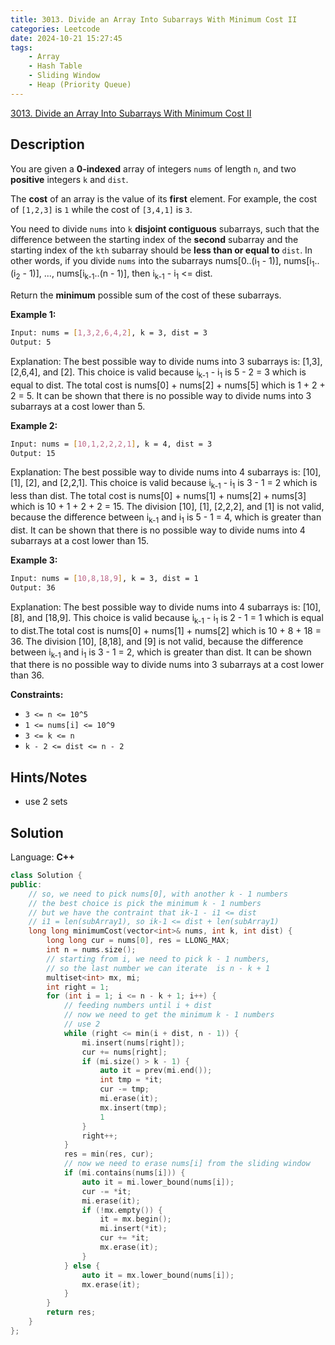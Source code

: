 ```yaml
---
title: 3013. Divide an Array Into Subarrays With Minimum Cost II
categories: Leetcode
date: 2024-10-21 15:27:45
tags:
    - Array
    - Hash Table
    - Sliding Window
    - Heap (Priority Queue)
---
```


[3013. Divide an Array Into Subarrays With Minimum Cost II](https://leetcode.com/problems/divide-an-array-into-subarrays-with-minimum-cost-ii/description/)

## Description

You are given a **0-indexed**  array of integers `nums` of length `n`, and two **positive**  integers `k` and `dist`.

The **cost**  of an array is the value of its **first**  element. For example, the cost of `[1,2,3]` is `1` while the cost of `[3,4,1]` is `3`.

You need to divide `nums` into `k` **disjoint contiguous** subarrays, such that the difference between the starting index of the **second**  subarray and the starting index of the `kth` subarray should be **less than or equal to**  `dist`. In other words, if you divide `nums` into the subarrays nums[0..(i<sub>1</sub> - 1)], nums[i<sub>1</sub>..(i<sub>2</sub> - 1)], ..., nums[i<sub>k-1</sub>..(n - 1)], then i<sub>k-1</sub> - i<sub>1</sub> <= dist.

Return the **minimum**  possible sum of the cost of these subarrays.

**Example 1:**

```bash
Input: nums = [1,3,2,6,4,2], k = 3, dist = 3
Output: 5
```

Explanation: The best possible way to divide nums into 3 subarrays is: [1,3], [2,6,4], and [2]. This choice is valid because i<sub>k-1</sub> - i<sub>1</sub> is 5 - 2 = 3 which is equal to dist. The total cost is nums[0] + nums[2] + nums[5] which is 1 + 2 + 2 = 5.
It can be shown that there is no possible way to divide nums into 3 subarrays at a cost lower than 5.

**Example 2:**

```bash
Input: nums = [10,1,2,2,2,1], k = 4, dist = 3
Output: 15
```

Explanation: The best possible way to divide nums into 4 subarrays is: [10], [1], [2], and [2,2,1]. This choice is valid because i<sub>k-1</sub> - i<sub>1</sub> is 3 - 1 = 2 which is less than dist. The total cost is nums[0] + nums[1] + nums[2] + nums[3] which is 10 + 1 + 2 + 2 = 15.
The division [10], [1], [2,2,2], and [1] is not valid, because the difference between i<sub>k-1</sub> and i<sub>1</sub> is 5 - 1 = 4, which is greater than dist.
It can be shown that there is no possible way to divide nums into 4 subarrays at a cost lower than 15.

**Example 3:**

```bash
Input: nums = [10,8,18,9], k = 3, dist = 1
Output: 36
```

Explanation: The best possible way to divide nums into 4 subarrays is: [10], [8], and [18,9]. This choice is valid because i<sub>k-1</sub> - i<sub>1</sub> is 2 - 1 = 1 which is equal to dist.The total cost is nums[0] + nums[1] + nums[2] which is 10 + 8 + 18 = 36.
The division [10], [8,18], and [9] is not valid, because the difference between i<sub>k-1</sub> and i<sub>1</sub> is 3 - 1 = 2, which is greater than dist.
It can be shown that there is no possible way to divide nums into 3 subarrays at a cost lower than 36.

**Constraints:**

- `3 <= n <= 10^5`
- `1 <= nums[i] <= 10^9`
- `3 <= k <= n`
- `k - 2 <= dist <= n - 2`

## Hints/Notes

- use 2 sets

## Solution

Language: **C++**

```C++
class Solution {
public:
    // so, we need to pick nums[0], with another k - 1 numbers
    // the best choice is pick the minimum k - 1 numbers
    // but we have the contraint that ik-1 - i1 <= dist
    // i1 = len(subArray1), so ik-1 <= dist + len(subArray1)
    long long minimumCost(vector<int>& nums, int k, int dist) {
        long long cur = nums[0], res = LLONG_MAX;
        int n = nums.size();
        // starting from i, we need to pick k - 1 numbers,
        // so the last number we can iterate  is n - k + 1
        multiset<int> mx, mi;
        int right = 1;
        for (int i = 1; i <= n - k + 1; i++) {
            // feeding numbers until i + dist
            // now we need to get the minimum k - 1 numbers
            // use 2
            while (right <= min(i + dist, n - 1)) {
                mi.insert(nums[right]);
                cur += nums[right];
                if (mi.size() > k - 1) {
                    auto it = prev(mi.end());
                    int tmp = *it;
                    cur -= tmp;
                    mi.erase(it);
                    mx.insert(tmp);
                    1
                }
                right++;
            }
            res = min(res, cur);
            // now we need to erase nums[i] from the sliding window
            if (mi.contains(nums[i])) {
                auto it = mi.lower_bound(nums[i]);
                cur -= *it;
                mi.erase(it);
                if (!mx.empty()) {
                    it = mx.begin();
                    mi.insert(*it);
                    cur += *it;
                    mx.erase(it);
                }
            } else {
                auto it = mx.lower_bound(nums[i]);
                mx.erase(it);
            }
        }
        return res;
    }
};
```
